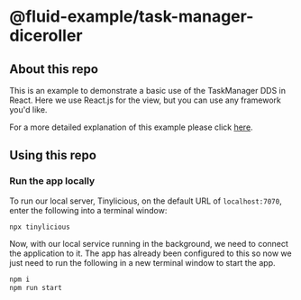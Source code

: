 # @fluid-example/task-manager-diceroller

## About this repo

This is an example to demonstrate a basic use of the TaskManager DDS in React. Here we use React.js for the view, but you can use any framework you'd like.

For a more detailed explanation of this example please click [here](TODO_RECIPE_LINK_HERE).

## Using this repo

### Run the app locally

To run our local server, Tinylicious, on the default URL of `localhost:7070`, enter the following into a terminal window:

```
npx tinylicious
```

Now, with our local service running in the background, we need to connect the application to it. The app has already been configured to this so now we just need to run the following in a new terminal window to start the app.

```bash
npm i
npm run start
```
